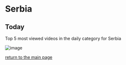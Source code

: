 # Serbia

## Today
Top 5 most viewed videos in the daily category for Serbia


![image](/images/main/daily/rs-dailytop5Last7Days.jpeg)

[return to the main page](/main)